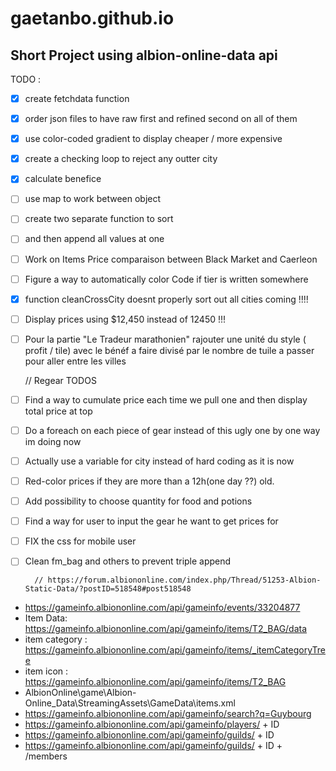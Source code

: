 # gaetanbo.github.io
## Short Project using albion-online-data api

TODO :
- [x] create fetchdata function
- [x] order json files to have raw first and refined second on all of them
- [x] use color-coded gradient to display cheaper / more expensive
- [x] create a checking loop to reject any outter city
- [x] calculate benefice
- [ ] use map to work between object
- [ ] create two separate function to sort
- [ ] and then append all values at one
- [ ] Work on Items Price comparaison between Black Market and Caerleon
- [ ] Figure a way to automatically color Code if  tier is written somewhere

- [x] function cleanCrossCity doesnt properly sort out all cities coming !!!!
- [ ] Display prices using $12,450 instead of 12450 !!!
- [ ] Pour la partie "Le Tradeur marathonien"  rajouter une unité du style ( profit / tile) avec le bénéf a faire divisé par le nombre de tuile a passer pour aller entre les villes

	// Regear TODOS
- [ ] Find a way to cumulate price each time we pull one and then display total price at top
- [ ] Do a foreach on each piece of gear instead of this ugly one by one way im doing now
- [ ] Actually use a variable for city instead of hard coding as it is now
- [ ] Red-color prices if they are more than a 12h(one day ??) old.
- [ ] Add possibility to choose quantity for food and potions
- [ ] Find a way for user to input the gear he want to get prices for
- [ ] FIX the css for mobile user        
- [ ] Clean fm_bag and others to prevent triple append

		// https://forum.albiononline.com/index.php/Thread/51253-Albion-Static-Data/?postID=518548#post518548

- 	https://gameinfo.albiononline.com/api/gameinfo/events/33204877
- 	Item Data:		https://gameinfo.albiononline.com/api/gameinfo/items/T2_BAG/data
- 	item category : 	https://gameinfo.albiononline.com/api/gameinfo/items/_itemCategoryTree
-	item icon : 		https://gameinfo.albiononline.com/api/gameinfo/items/T2_BAG
-	AlbionOnline\game\Albion-Online_Data\StreamingAssets\GameData\items.xml
-	https://gameinfo.albiononline.com/api/gameinfo/search?q=Guybourg
-	https://gameinfo.albiononline.com/api/gameinfo/players/ + ID 
-	https://gameinfo.albiononline.com/api/gameinfo/guilds/ + ID 
-	https://gameinfo.albiononline.com/api/gameinfo/guilds/ + ID + /members

